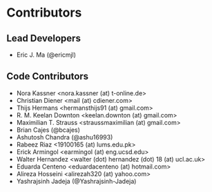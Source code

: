 # Contributors

## Lead Developers

* Eric J. Ma (@ericmjl)

## Code Contributors

- Nora Kassner <nora.kassner (at) t-online.de>
- Christian Diener <mail (at) cdiener.com>
- Thijs Hermans <hermansthijs91 (at) gmail.com>
- R. M. Keelan Downton <keelan.downton (at) gmail.com>
- Maximilian T. Strauss <straussmaximilian (at) gmail.com>
- Brian Cajes (@bcajes)
- Ashutosh Chandra (@ashu16993)
- Rabeez Riaz <19100165 (at) lums.edu.pk>
- Erick Armingol <earmingol (at) eng.ucsd.edu>
- Walter Hernandez <walter (dot) hernandez (dot) 18 (at) ucl.ac.uk>
- Eduarda Centeno <eduardacenteno (at) hotmail.com>
- Alireza Hosseini <alirezah320 (at) yahoo.com>
- Yashrajsinh Jadeja (@Yashrajsinh-Jadeja)
